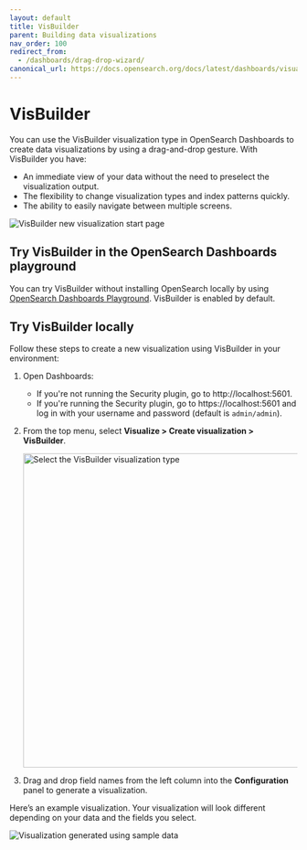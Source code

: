 ```yaml
---
layout: default
title: VisBuilder
parent: Building data visualizations
nav_order: 100
redirect_from:
  - /dashboards/drag-drop-wizard/
canonical_url: https://docs.opensearch.org/docs/latest/dashboards/visualize/visbuilder/
---
```


# VisBuilder

You can use the VisBuilder visualization type in OpenSearch Dashboards to create data visualizations by using a drag-and-drop gesture. With VisBuilder you have:

* An immediate view of your data without the need to preselect the visualization output.
* The flexibility to change visualization types and index patterns quickly.
* The ability to easily navigate between multiple screens.

<img src="{{site.url}}{{site.baseurl}}/images/dashboards/vis-builder-2.png" alt="VisBuilder new visualization start page">

## Try VisBuilder in the OpenSearch Dashboards playground

You can try VisBuilder without installing OpenSearch locally by using [OpenSearch Dashboards Playground](https://playground.opensearch.org/app/vis-builder#/). VisBuilder is enabled by default.

## Try VisBuilder locally

Follow these steps to create a new visualization using VisBuilder in your environment:

1. Open Dashboards:
    - If you're not running the Security plugin, go to http://localhost:5601.
    - If you're running the Security plugin, go to https://localhost:5601 and log in with your username and password (default is `admin/admin`).

1. From the top menu, select **Visualize > Create visualization > VisBuilder**.

   <img src="{{site.url}}{{site.baseurl}}/images/dashboards/vis-builder-1.png" alt="Select the VisBuilder visualization type" width="550">  

1. Drag and drop field names from the left column into the **Configuration** panel to generate a visualization.

Here’s an example visualization. Your visualization will look different depending on your data and the fields you select.

<img src="{{site.url}}{{site.baseurl}}/images/dashboards/drag-drop-generated-viz.png" alt="Visualization generated using sample data">
